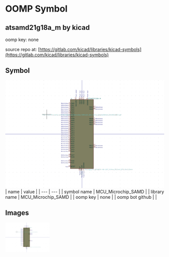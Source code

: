 # OOMP Symbol  
## atsamd21g18a_m  by kicad  
  
oomp key: none  
  
source repo at: [https://gitlab.com/kicad/libraries/kicad-symbols](https://gitlab.com/kicad/libraries/kicad-symbols)  
## Symbol  
  
[![working.png](working_600.png)](working.png)  
| name | value | 
| --- | --- | 
| symbol name | MCU_Microchip_SAMD | 
| library name | MCU_Microchip_SAMD | 
| oomp key | none | 
| oomp bot github |  | 
## Images  
  
[![working.png](working_140.png)](working.png)  
